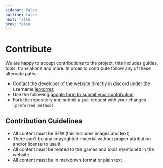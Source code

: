 ```yaml
---
sidebar: false
outline: false
next: false
prev: false
---
```


# Contribute

We are happy to accept contributions to the project, this includes guides, tools, translations and more.
In order to contribute follow any of these alternate paths:

- Contact the developer of the website directly in discord under the username [leotorrez](https://discord.com/users/leotorrez)
- Use the following [google form to submit your contribution](https://forms.gle/)
- Fork the repository and submit a pull request with your changes `(preferred method)`

## Contribution Guidelines

- All content must be SFW (this includes images and text)
- There can't be any copyrighted material without proper attribution and/or license to use it
- All content must be related to the games and tools mentioned in the website
- All content must be in markdown format or plain text
